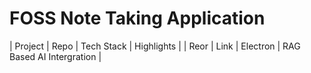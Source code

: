 # FOSS Note Taking Application


| Project | Repo | Tech Stack | Highlights |
| Reor | Link | Electron | RAG Based AI Intergration |

